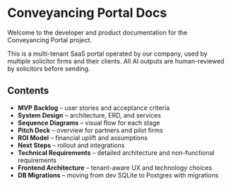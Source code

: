 # Conveyancing Portal Docs

Welcome to the developer and product documentation for the Conveyancing Portal project.

This is a multi-tenant SaaS portal operated by our company, used by multiple solicitor firms and their clients. All AI outputs are human-reviewed by solicitors before sending.

## Contents
- **MVP Backlog** – user stories and acceptance criteria
- **System Design** – architecture, ERD, and services
- **Sequence Diagrams** – visual flow for each stage
- **Pitch Deck** – overview for partners and pilot firms
- **ROI Model** – financial uplift and assumptions
- **Next Steps** – rollout and integrations
 - **Technical Requirements** – detailed architecture and non-functional requirements
 - **Frontend Architecture** – tenant-aware UX and technology choices
 - **DB Migrations** – moving from dev SQLite to Postgres with migrations
